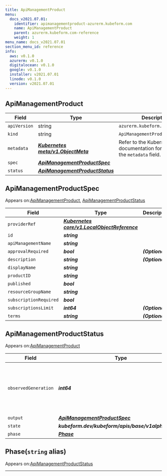 ```yaml
---
title: ApiManagementProduct
menu:
  docs_v2021.07.01:
    identifier: apimanagementproduct-azurerm.kubeform.com
    name: ApiManagementProduct
    parent: azurerm.kubeform.com-reference
    weight: 1
menu_name: docs_v2021.07.01
section_menu_id: reference
info:
  aws: v0.1.0
  azurerm: v0.1.0
  digitalocean: v0.1.0
  google: v0.1.0
  installer: v2021.07.01
  linode: v0.1.0
  version: v2021.07.01
---
```


## ApiManagementProduct
| Field | Type | Description |
| ------ | ----- | ----------- |
| `apiVersion` | string | `azurerm.kubeform.com/v1alpha1` |
|    `kind` | string | `ApiManagementProduct` |
| `metadata` | ***[Kubernetes meta/v1.ObjectMeta](https://v1-18.docs.kubernetes.io/docs/reference/generated/kubernetes-api/v1.18/#objectmeta-v1-meta)***|Refer to the Kubernetes API documentation for the fields of the `metadata` field.|
| `spec` | ***[ApiManagementProductSpec](#apimanagementproductspec)***||
| `status` | ***[ApiManagementProductStatus](#apimanagementproductstatus)***||
## ApiManagementProductSpec

Appears on:[ApiManagementProduct](#apimanagementproduct), [ApiManagementProductStatus](#apimanagementproductstatus)

| Field | Type | Description |
| ------ | ----- | ----------- |
| `providerRef` | ***[Kubernetes core/v1.LocalObjectReference](https://v1-18.docs.kubernetes.io/docs/reference/generated/kubernetes-api/v1.18/#localobjectreference-v1-core)***||
| `id` | ***string***||
| `apiManagementName` | ***string***||
| `approvalRequired` | ***bool***| ***(Optional)*** |
| `description` | ***string***| ***(Optional)*** |
| `displayName` | ***string***||
| `productID` | ***string***||
| `published` | ***bool***||
| `resourceGroupName` | ***string***||
| `subscriptionRequired` | ***bool***||
| `subscriptionsLimit` | ***int64***| ***(Optional)*** |
| `terms` | ***string***| ***(Optional)*** |
## ApiManagementProductStatus

Appears on:[ApiManagementProduct](#apimanagementproduct)

| Field | Type | Description |
| ------ | ----- | ----------- |
| `observedGeneration` | ***int64***| ***(Optional)*** Resource generation, which is updated on mutation by the API Server.|
| `output` | ***[ApiManagementProductSpec](#apimanagementproductspec)***| ***(Optional)*** |
| `state` | ***kubeform.dev/kubeform/apis/base/v1alpha1.State***| ***(Optional)*** |
| `phase` | ***[Phase](#phase)***| ***(Optional)*** |
## Phase(`string` alias)

Appears on:[ApiManagementProductStatus](#apimanagementproductstatus)

---

